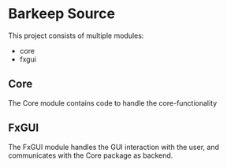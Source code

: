 # Barkeep Source

This project consists of multiple modules:

- core
- fxgui

## Core

The Core module contains code to handle the core-functionality

## FxGUI

The FxGUI module handles the GUI interaction with the user,
and communicates with the Core package as backend.